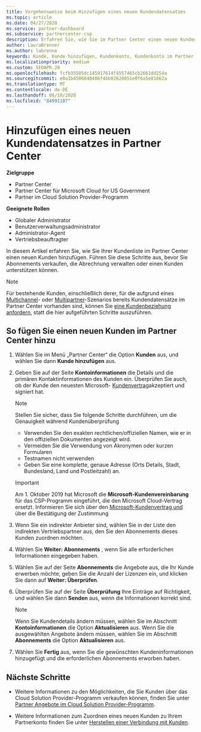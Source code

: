 ```yaml
---
title: Vorgehensweise beim Hinzufügen eines neuen Kundendatensatzes
ms.topic: article
ms.date: 04/27/2020
ms.service: partner-dashboard
ms.subservice: partnercenter-csp
description: Erfahren Sie, wie Sie im Partner Center einen neuen Kundendaten Satz hinzufügen. Anschließend können Sie die Kunden Abonnements verkaufen, die Abrechnung verwalten oder Kundensupport bereitstellen.
author: LauraBrenner
ms.author: labrenne
keywords: Kunde, Kunde hinzufügen, Kundenkonto, Kundenkonto im Partner Center, Kunden, Kunden hinzufügen, Kundenkonto erstellen
ms.localizationpriority: medium
ms.custom: SEOAPR.20
ms.openlocfilehash: fcfb35585dc145917614f4557465cb2661dd254a
ms.sourcegitcommit: e0a1b4506840486f4bb82620051e0f6a5e81662a
ms.translationtype: MT
ms.contentlocale: de-DE
ms.lasthandoff: 06/18/2020
ms.locfileid: "84991107"
---
```

# <a name="how-to-add-a-new-customer-record-in-partner-center"></a>Hinzufügen eines neuen Kundendatensatzes in Partner Center

**Zielgruppe**

- Partner Center
- Partner Center für Microsoft Cloud for US Government
- Partner im Cloud Solution Provider-Programm

**Geeignete Rollen**

- Globaler Administrator
- Benutzerverwaltungsadministrator
- Administrator-Agent
- Vertriebsbeauftragter

In diesem Artikel erfahren Sie, wie Sie Ihrer Kundenliste im Partner Center einen neuen Kunden hinzufügen. Führen Sie diese Schritte aus, bevor Sie Abonnements verkaufen, die Abrechnung verwalten oder einen Kunden unterstützen können.

>[!NOTE]
>Für bestehende Kunden, einschließlich derer, für die aufgrund eines [Multichannel](multichannel.md)- oder [Multipartner](multipartner.md)-Szenarios bereits Kundendatensätze im Partner Center vorhanden sind, können Sie [eine Kundenbeziehung anfordern](request-a-relationship-with-a-customer.md), statt die hier aufgeführten Schritte auszuführen.

## <a name="to-add-a-new-customer-in-partner-center"></a>So fügen Sie einen neuen Kunden im Partner Center hinzu

1. Wählen Sie im Menü „Partner Center“ die Option **Kunden** aus, und wählen Sie dann **Kunde hinzufügen** aus.

2. Geben Sie auf der Seite **Kontoinformationen** die Details und die primären Kontaktinformationen des Kunden ein. Überprüfen Sie auch, ob der Kunde den neuesten Microsoft- [Kundenvertrag](agreements.md)akzeptiert und signiert hat.

   >[!NOTE]
   >
   >Stellen Sie sicher, dass Sie folgende Schritte durchführen, um die Genauigkeit während Kundenüberprüfung
   >
   >- Verwenden Sie den exakten rechtlichen/offiziellen Namen, wie er in den offiziellen Dokumenten angezeigt wird.
   >- Vermeiden Sie die Verwendung von Akronymen oder kurzen Formularen
   >- Testnamen nicht verwenden
   >- Geben Sie eine komplette, genaue Adresse (Orts Details, Stadt, Bundesland, Land und Postleitzahl) an.

   >[!IMPORTANT]
   > Am 1. Oktober 2019 hat Microsoft die **Microsoft-Kundenvereinbarung** für das CSP-Programm eingeführt, die den Microsoft Cloud-Vertrag ersetzt. Informieren Sie sich über den [Microsoft-Kundenvertrag und](confirm-customer-agreement.md) über die Bestätigung der Zustimmung
  
3. Wenn Sie ein indirekter Anbieter sind, wählen Sie in der Liste den indirekten Vertriebspartner aus, den Sie den Abonnements dieses Kunden zuordnen möchten.

4. Wählen Sie **Weiter: Abonnements** , wenn Sie alle erforderlichen Informationen eingegeben haben.

5. Wählen Sie auf der Seite **Abonnements** die Angebote aus, die Ihr Kunde erwerben möchte, geben Sie die Anzahl der Lizenzen ein, und klicken Sie dann auf **Weiter: Überprüfen**.

6. Überprüfen Sie auf der Seite **Überprüfung** Ihre Einträge auf Richtigkeit, und wählen Sie dann **Senden** aus, wenn die Informationen korrekt sind.

   >[!NOTE]
   >Wenn Sie Kundendetails ändern müssen, wählen Sie im Abschnitt **Kontoinformationen** die Option **Aktualisieren** aus. Wenn Sie die ausgewählten Angebote ändern müssen, wählen Sie im Abschnitt **Abonnements** die Option **Aktualisieren** aus.

7. Wählen Sie **Fertig** aus, wenn Sie die gewünschten Kundeninformationen hinzugefügt und die erforderlichen Abonnements erworben haben.

## <a name="next-steps"></a>Nächste Schritte

- Weitere Informationen zu den Möglichkeiten, die Sie Kunden über das Cloud Solution Provider-Programm verkaufen können, finden Sie unter [Partner Angebote im Cloud Solution Provider-Programm](csp-offers.md).

- Weitere Informationen zum Zuordnen eines neuen Kunden zu Ihrem Partnerkonto finden Sie unter [Herstellen einer Verbindung mit Kunden](customer-accounts.md).
